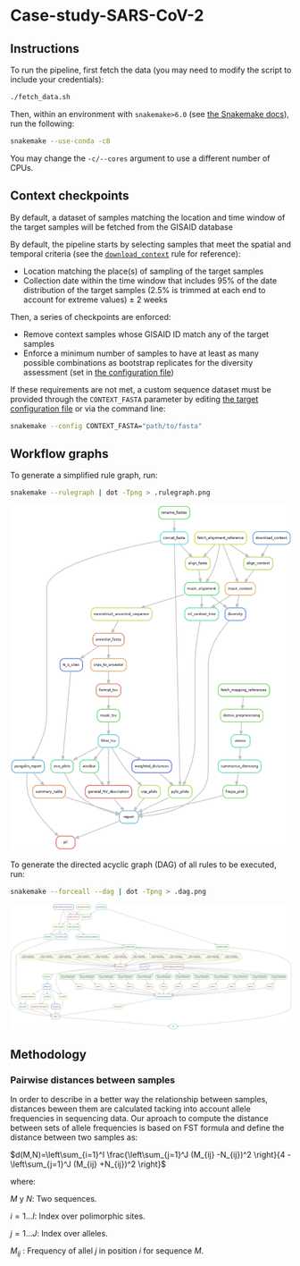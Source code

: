 # Case-study-SARS-CoV-2

## Instructions

To run the pipeline, first fetch the data (you may need to modify the script to include your credentials):

```bash
./fetch_data.sh
```

Then, within an environment with `snakemake>6.0`
(see [the Snakemake docs](https://snakemake.readthedocs.io/en/stable/getting_started/installation.html)),
run the following:

```bash
snakemake --use-conda -c8
```

You may change the `-c/--cores` argument to use a different number of CPUs.

## Context checkpoints

By default, a dataset of samples matching the location and time window
of the target samples will be fetched from the GISAID database

By default, the pipeline starts by selecting samples that meet the spatial
and temporal criteria (see the [`download_context`](workflow/rules/context.smk)
rule for reference):

- Location matching the place(s) of sampling of the target samples
- Collection date within the time window that includes 95% of the date distribution of the
target samples (2.5% is trimmed at each end to account for extreme values) ± 2 weeks

Then, a series of checkpoints are enforced:

- Remove context samples whose GISAID ID match any of the target samples
- Enforce a minimum number of samples to have at least as many possible combinations as bootstrap replicates for the diversity assessment (set in [the configuration file](config/config.yaml))

If these requirements are not met, a custom sequence dataset must be
provided through the `CONTEXT_FASTA` parameter by editing [the target configuration file](config/targets.yaml)
or via the command line:

```bash
snakemake --config CONTEXT_FASTA="path/to/fasta"
```

## Workflow graphs

To generate a simplified rule graph, run:

```bash
snakemake --rulegraph | dot -Tpng > .rulegraph.png
```

![Snakemake rule graph](.rulegraph.png)

To generate the directed acyclic graph (DAG) of all rules
to be executed, run:

```bash
snakemake --forceall --dag | dot -Tpng > .dag.png
```

![Snakemake rule graph](.dag.png)


## Methodology

### Pairwise distances between samples

In order to describe in a better way the relationship between samples, distances beween them are calculated tacking into account allele frequencies in sequencing data. Our aproach to compute the distance between sets of allele frequencies is based on FST formula and define the distance between two samples as:

$d(M,N)=\left\sum_{i=1}^I \frac{\left\sum_{j=1}^J (M_{ij} -N_{ij})^2 \right}{4 - \left\sum_{j=1}^J (M_{ij} +N_{ij})^2 \right}$

where:

$M$ y $N$: Two sequences.

$i = 1... I :$ Index over polimorphic sites.

$j = 1... J :$ Index over alleles.

$M_{ij}$ : Frequency of allel $j$ in position $i$ for sequence $M$.


